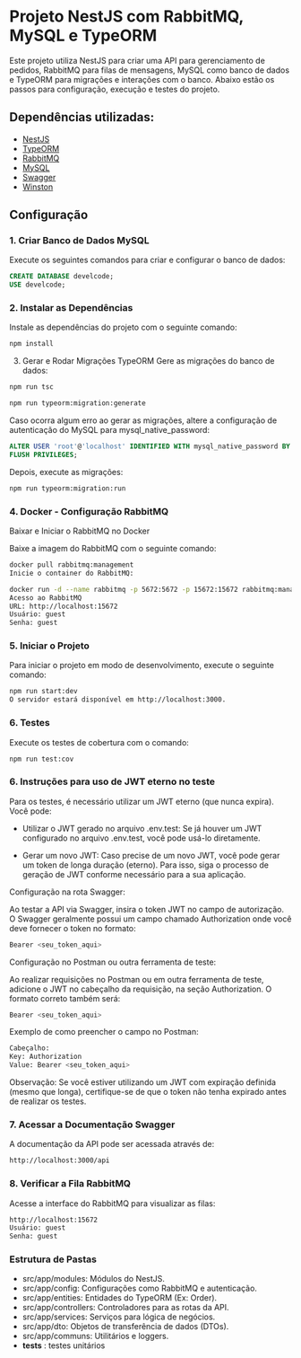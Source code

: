 # Projeto NestJS com RabbitMQ, MySQL e TypeORM

Este projeto utiliza NestJS para criar uma API para gerenciamento de pedidos, RabbitMQ para filas de mensagens, MySQL como banco de dados e TypeORM para migrações e interações com o banco. Abaixo estão os passos para configuração, execução e testes do projeto.

## Dependências utilizadas:

- [NestJS](https://nestjs.com/)
- [TypeORM](https://typeorm.io/)
- [RabbitMQ](https://www.rabbitmq.com/)
- [MySQL](https://www.mysql.com/)
- [Swagger](https://swagger.io/)
- [Winston](https://github.com/winstonjs/winston)

## Configuração

### 1. Criar Banco de Dados MySQL

Execute os seguintes comandos para criar e configurar o banco de dados:

```sql
CREATE DATABASE develcode;
USE develcode;
```

### 2. Instalar as Dependências

Instale as dependências do projeto com o seguinte comando:

```bash
npm install
```

3. Gerar e Rodar Migrações TypeORM
Gere as migrações do banco de dados:

```bash
npm run tsc
```

```bash
npm run typeorm:migration:generate
```

Caso ocorra algum erro ao gerar as migrações, altere a configuração de autenticação do MySQL para mysql_native_password:

```sql
ALTER USER 'root'@'localhost' IDENTIFIED WITH mysql_native_password BY 'admin';
FLUSH PRIVILEGES;
```

Depois, execute as migrações:
```bash
npm run typeorm:migration:run
```

### 4. Docker - Configuração RabbitMQ

Baixar e Iniciar o RabbitMQ no Docker

Baixe a imagem do RabbitMQ com o seguinte comando:

```bash
docker pull rabbitmq:management
Inicie o container do RabbitMQ:
```

```bash
docker run -d --name rabbitmq -p 5672:5672 -p 15672:15672 rabbitmq:management
Acesso ao RabbitMQ
URL: http://localhost:15672
Usuário: guest
Senha: guest
```

### 5. Iniciar o Projeto
Para iniciar o projeto em modo de desenvolvimento, execute o seguinte comando:

```bash
npm run start:dev
O servidor estará disponível em http://localhost:3000.
```

### 6. Testes
Execute os testes de cobertura com o comando:

```bash
npm run test:cov
```

### 6. Instruções para uso de JWT eterno no teste

Para os testes, é necessário utilizar um JWT eterno (que nunca expira). Você pode:

- Utilizar o JWT gerado no arquivo .env.test: Se já houver um JWT configurado no arquivo .env.test, você pode usá-lo diretamente.

- Gerar um novo JWT: Caso precise de um novo JWT, você pode gerar um token de longa duração (eterno). Para isso, siga o processo de geração de JWT conforme necessário para a sua aplicação.

Configuração na rota Swagger:

Ao testar a API via Swagger, insira o token JWT no campo de autorização. O Swagger geralmente possui um campo chamado Authorization onde você deve fornecer o token no formato:

```bash
Bearer <seu_token_aqui>
```

Configuração no Postman ou outra ferramenta de teste:

Ao realizar requisições no Postman ou em outra ferramenta de teste, adicione o JWT no cabeçalho da requisição, na seção Authorization. O formato correto também será:

```bash
Bearer <seu_token_aqui>
```

Exemplo de como preencher o campo no Postman:

```bash
Cabeçalho:
Key: Authorization
Value: Bearer <seu_token_aqui>
```

Observação:
Se você estiver utilizando um JWT com expiração definida (mesmo que longa), certifique-se de que o token não tenha expirado antes de realizar os testes.

### 7. Acessar a Documentação Swagger
A documentação da API pode ser acessada através de:

```bash
http://localhost:3000/api
```

### 8. Verificar a Fila RabbitMQ
Acesse a interface do RabbitMQ para visualizar as filas:

```bash
http://localhost:15672
Usuário: guest
Senha: guest
```


### Estrutura de Pastas

- src/app/modules: Módulos do NestJS.
- src/app/config: Configurações como RabbitMQ e autenticação.
- src/app/entities: Entidades do TypeORM (Ex: Order).
- src/app/controllers: Controladores para as rotas da API.
- src/app/services: Serviços para lógica de negócios.
- src/app/dto: Objetos de transferência de dados (DTOs).
- src/app/communs: Utilitários e loggers.
- __tests__ : testes unitários